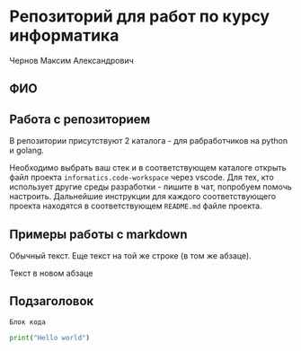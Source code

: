 # Репозиторий для работ по курсу информатика

Чернов Максим Александрович

## ФИО

## Работа с репозиторием

В репозитории присутствуют 2 каталога - для рабработчиков на python и golang.

Необходимо выбрать ваш стек и в соответствующем каталоге открыть файл проекта `informatics.code-workspace` через vscode.
Для тех, кто использует другие среды разработки - пишите в чат, попробуем помочь настроить. Дальнейшие инструкции для каждого 
соответствующего проекта находятся в соответствующем `README.md` файле проекта.

## Примеры работы с markdown

Обычный текст.
Еще текст на той же строке (в том же абзаце).

Текст в новом абзаце

## Подзаголовок

```
Блок кода
```

```python
print("Hello world")
```

